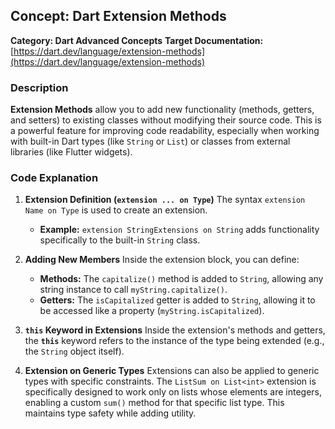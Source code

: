 ## Concept: Dart Extension Methods

**Category: Dart Advanced Concepts**
**Target Documentation:** [https://dart.dev/language/extension-methods](https://dart.dev/language/extension-methods)

### Description
**Extension Methods** allow you to add new functionality (methods, getters, and setters) to existing classes without modifying their source code. This is a powerful feature for improving code readability, especially when working with built-in Dart types (like `String` or `List`) or classes from external libraries (like Flutter widgets).

### Code Explanation

1. **Extension Definition (`extension ... on Type`)**
   The syntax `extension Name on Type` is used to create an extension.
   * **Example:** `extension StringExtensions on String` adds functionality specifically to the built-in `String` class.

2. **Adding New Members**
   Inside the extension block, you can define:
   * **Methods:** The `capitalize()` method is added to `String`, allowing any string instance to call `myString.capitalize()`.
   * **Getters:** The `isCapitalized` getter is added to `String`, allowing it to be accessed like a property (`myString.isCapitalized`).

3. **`this` Keyword in Extensions**
   Inside the extension's methods and getters, the **`this`** keyword refers to the instance of the type being extended (e.g., the `String` object itself).

4. **Extension on Generic Types**
   Extensions can also be applied to generic types with specific constraints. The `ListSum on List<int>` extension is specifically designed to work only on lists whose elements are integers, enabling a custom `sum()` method for that specific list type. This maintains type safety while adding utility.
